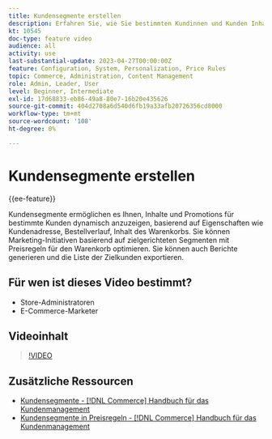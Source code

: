```yaml
---
title: Kundensegmente erstellen
description: Erfahren Sie, wie Sie bestimmten Kundinnen und Kunden Inhalte und Promotions basierend auf Eigenschaften wie Kundenadresse, Bestellverlauf und Warenkorbinhalt dynamisch anzeigen können.
kt: 10545
doc-type: feature video
audience: all
activity: use
last-substantial-update: 2023-04-27T00:00:00Z
feature: Configuration, System, Personalization, Price Rules
topic: Commerce, Administration, Content Management
role: Admin, Leader, User
level: Beginner, Intermediate
exl-id: 17d68833-eb86-49a8-80e7-16b20e435626
source-git-commit: 404d2708a6d540d6fb19a33afb20726356cd8000
workflow-type: tm+mt
source-wordcount: '108'
ht-degree: 0%

---
```


# Kundensegmente erstellen

{{ee-feature}}

Kundensegmente ermöglichen es Ihnen, Inhalte und Promotions für bestimmte Kunden dynamisch anzuzeigen, basierend auf Eigenschaften wie Kundenadresse, Bestellverlauf, Inhalt des Warenkorbs. Sie können Marketing-Initiativen basierend auf zielgerichteten Segmenten mit Preisregeln für den Warenkorb optimieren. Sie können auch Berichte generieren und die Liste der Zielkunden exportieren.

## Für wen ist dieses Video bestimmt?

- Store-Administratoren
- E-Commerce-Marketer

## Videoinhalt

>[!VIDEO](https://video.tv.adobe.com/v/3411974?quality=12&learn=on&captions=ger)

## Zusätzliche Ressourcen

- [Kundensegmente - [!DNL Commerce] Handbuch für das Kundenmanagement](https://experienceleague.adobe.com/docs/commerce-admin/customers/customers-menu/customer-segments.html?lang=de)
- [Kundensegmente in Preisregeln -  [!DNL Commerce] Handbuch für das Kundenmanagement](https://experienceleague.adobe.com/docs/commerce-admin/customers/segments/customer-segment-price-rule.html?lang=de)
